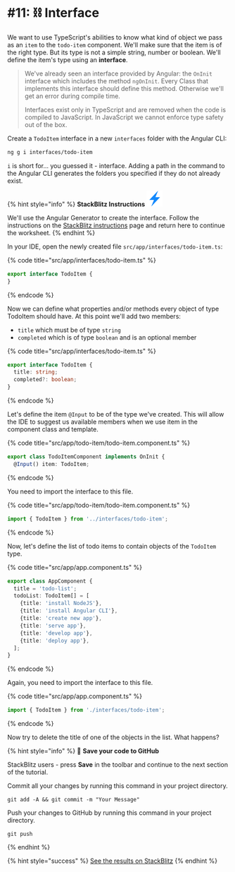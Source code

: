 # #11: ⛓ Interface

We want to use TypeScript's abilities to know what kind of object we pass as an `item` to the `todo-item` component. We'll make sure that the item is of the right type. But its type is not a simple string, number or boolean. We'll define the item's type using an **interface**.

> We've already seen an interface provided by Angular: the `OnInit` interface which includes the method `ngOnInit`. Every Class that implements this interface should define this method. Otherwise we'll get an error during compile time.
>
> Interfaces exist only in TypeScript and are removed when the code is compiled to JavaScript. In JavaScript we cannot enforce type safety out of the box.

Create a `TodoItem` interface in a new `interfaces` folder with the Angular CLI:

```bash
ng g i interfaces/todo-item
```

`i` is short for... you guessed it - interface. Adding a path in the command to the Angular CLI generates the folders you specified if they do not already exist.

{% hint style="info" %}
**StackBlitz Instructions** ![](<../../.gitbook/assets/stackblitz-hint (1) (1).svg>)

We'll use the Angular Generator to create the interface. Follow the instructions on the [StackBlitz instructions](stackblitz.md) page and return here to continue the worksheet.
{% endhint %}

In your IDE, open the newly created file `src/app/interfaces/todo-item.ts`:

{% code title="src/app/interfaces/todo-item.ts" %}
```typescript
export interface TodoItem {
}
```
{% endcode %}

Now we can define what properties and/or methods every object of type TodoItem should have. At this point we'll add two members:

* `title` which must be of type `string`
* `completed` which is of type `boolean` and is an optional member&#x20;

{% code title="src/app/interfaces/todo-item.ts" %}
```typescript
export interface TodoItem {
  title: string;
  completed?: boolean;
}
```
{% endcode %}

Let's define the item `@Input` to be of the type we've created. This will allow the IDE to suggest us available members when we use item in the component class and template.

{% code title="src/app/todo-item/todo-item.component.ts" %}
```typescript
export class TodoItemComponent implements OnInit {
  @Input() item: TodoItem;
```
{% endcode %}

You need to import the interface to this file.

{% code title="src/app/todo-item/todo-item.component.ts" %}
```typescript
import { TodoItem } from '../interfaces/todo-item';
```
{% endcode %}

Now, let's define the list of todo items to contain objects of the `TodoItem` type.

{% code title="src/app/app.component.ts" %}
```typescript
export class AppComponent {
  title = 'todo-list';
  todoList: TodoItem[] = [
    {title: 'install NodeJS'},
    {title: 'install Angular CLI'},
    {title: 'create new app'},
    {title: 'serve app'},
    {title: 'develop app'},
    {title: 'deploy app'},
  ];
}
```
{% endcode %}

Again, you need to import the interface to this file.

{% code title="src/app/app.component.ts" %}
```typescript
import { TodoItem } from './interfaces/todo-item';
```
{% endcode %}

Now try to delete the title of one of the objects in the list. What happens?

{% hint style="info" %}
💾 **Save your code to GitHub**

StackBlitz users - press **Save** in the toolbar and continue to the next section of the tutorial.

Commit all your changes by running this command in your project directory.

```
git add -A && git commit -m "Your Message"
```

Push your changes to GitHub by running this command in your project directory.

```
git push
```
{% endhint %}

{% hint style="success" %}
[See the results on StackBlitz](https://stackblitz.com/github/ng-girls/todo-list-tutorial/tree/master/examples/0\_11-interface)
{% endhint %}
